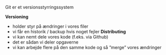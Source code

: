 Git er et versionsstyrringssystem 

**Versioning** 
- holder styr på ændringer i vores filer 
- vi får en historik / backup hvis noget fejler 
**Distributing** 
- vi kan nemt dele vores kode (f.eks. via Github) 
- det er sådan vi deler opgaverne 
- vi kan arbejde flere på den samme kode og så ”merge” vores ændringer